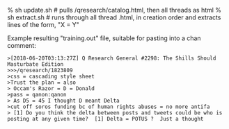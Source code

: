% sh update.sh  # pulls /qresearch/catalog.html, then all threads as html
% sh extract.sh # runs through all thread .html, in creation order and extracts lines of the form, "X = Y"

Example resulting "training.out" file, suitable for pasting into a chan comment:

    >[2018-06-20T03:13:27Z] Q Research General #2298: The Shills Should Masturbate Edition
    >>>/qresearch/1823809
    >css = cascading style sheet
    >Trust the plan = also 
    > Occam's Razor = D = Donald
    >pass = qanon:qanon
    > As D5 = 45 I thought D meant Delta
    >cut off soros funding bc of human rights abuses = no more antifa
    > [1] Do you think the delta between posts and tweets could be who is posting at any given time?  [1] Delta = POTUS ?  Just a thought

